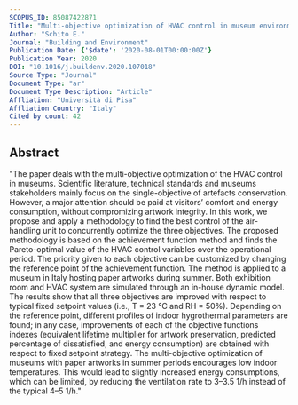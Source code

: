 ```yaml
---
SCOPUS_ID: 85087422871
Title: "Multi-objective optimization of HVAC control in museum environment for artwork preservation, visitors’ thermal comfort and energy efficiency"
Author: "Schito E."
Journal: "Building and Environment"
Publication Date: {'$date': '2020-08-01T00:00:00Z'}
Publication Year: 2020
DOI: "10.1016/j.buildenv.2020.107018"
Source Type: "Journal"
Document Type: "ar"
Document Type Description: "Article"
Affliation: "Università di Pisa"
Affliation Country: "Italy"
Cited by count: 42
---
```


## Abstract
"The paper deals with the multi-objective optimization of the HVAC control in museums. Scientific literature, technical standards and museums stakeholders mainly focus on the single-objective of artefacts conservation. However, a major attention should be paid at visitors’ comfort and energy consumption, without compromizing artwork integrity. In this work, we propose and apply a methodology to find the best control of the air-handling unit to concurrently optimize the three objectives. The proposed methodology is based on the achievement function method and finds the Pareto-optimal value of the HVAC control variables over the operational period. The priority given to each objective can be customized by changing the reference point of the achievement function. The method is applied to a museum in Italy hosting paper artworks during summer. Both exhibition room and HVAC system are simulated through an in-house dynamic model. The results show that all three objectives are improved with respect to typical fixed setpoint values (i.e., T = 23 °C and RH = 50%). Depending on the reference point, different profiles of indoor hygrothermal parameters are found; in any case, improvements of each of the objective functions indexes (equivalent lifetime multiplier for artwork preservation, predicted percentage of dissatisfied, and energy consumption) are obtained with respect to fixed setpoint strategy. The multi-objective optimization of museums with paper artworks in summer periods encourages low indoor temperatures. This would lead to slightly increased energy consumptions, which can be limited, by reducing the ventilation rate to 3–3.5 1/h instead of the typical 4–5 1/h."
